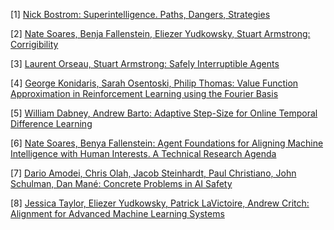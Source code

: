 [1] [Nick Bostrom: Superintelligence. Paths, Dangers,
Strategies](https://en.wikipedia.org/wiki/Superintelligence:_Paths,_Dangers,_Strategies)

[2] [Nate Soares, Benja Fallenstein, Eliezer Yudkowsky, Stuart Armstrong:
Corrigibility](https://intelligence.org/files/Corrigibility.pdf)

[3] [Laurent Orseau, Stuart Armstrong: Safely Interruptible
Agents](https://intelligence.org/files/Interruptibility.pdf)

[4] [George Konidaris, Sarah Osentoski, Philip Thomas: Value Function
Approximation in Reinforcement Learning using the Fourier
Basis](http://lis.csail.mit.edu/pubs/konidaris-aaai11a.pdf)

[5] [William Dabney, Andrew Barto: Adaptive Step-Size for Online Temporal
Difference Learning](http://people.cs.umass.edu/~wdabney/papers/alphaBounds.pdf)

[6] [Nate Soares, Benya Fallenstein: Agent Foundations for Aligning Machine
Intelligence with Human Interests. A Technical Research
Agenda](https://intelligence.org/files/TechnicalAgenda.pdf)

[7] [Dario Amodei, Chris Olah, Jacob Steinhardt, Paul Christiano, John Schulman,
Dan Mané: Concrete Problems in AI Safety](https://arxiv.org/abs/1606.06565)

[8] [Jessica Taylor, Eliezer Yudkowsky, Patrick LaVictoire, Andrew Critch:
Alignment for Advanced Machine Learning
Systems](https://intelligence.org/2016/07/27/alignment-machine-learning/)
